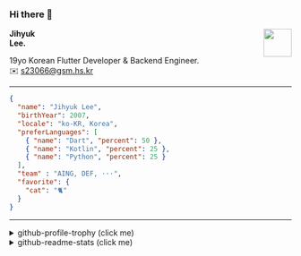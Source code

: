 ### Hi there 👋
<img src="https://github.githubassets.com/images/mona-loading-default.gif" width="50px" align="right">
</a>

**Jihyuk\
Lee.**

19yo Korean Flutter Developer & Backend Engineer.\
✉️ <s23066@gsm.hs.kr>

---

```json
{
  "name": "Jihyuk Lee",
  "birthYear": 2007,
  "locale": "ko-KR, Korea",
  "preferLanguages": [
    { "name": "Dart", "percent": 50 },
    { "name": "Kotlin", "percent": 25 },
    { "name": "Python", "percent": 25 }
  ],
  "team" : "AING, DEF, ···",
  "favorite": {
    "cat": "🐈"
  }
}
```
---
<details>
  <summary>github-profile-trophy (click me)</summary>
  
![](https://github-profile-trophy.vercel.app/?username=withJihyuk&row=1&column=8&theme=nord)
  
</details>
<details>
  <summary>github-readme-stats (click me)</summary>
  
<!--START_SECTION:waka-->
![Code Time](http://img.shields.io/badge/Code%20Time-735%20hrs%206%20mins-blue)

![Lines of code](https://img.shields.io/badge/%EC%A0%80%EB%8A%94%20%EC%97%AC%ED%83%9C%EA%B9%8C%EC%A7%80%20-679.9%20thousand%20%EC%A4%84%EC%9D%98%20%EC%BD%94%EB%93%9C%EB%A5%BC%20%EC%9E%91%EC%84%B1%ED%96%88%EC%96%B4%EC%9A%94.-blue)

**저는 아침형 인간이에요. 🐤** 

```text
🌞 아침                     626 commits         █████░░░░░░░░░░░░░░░░░░░░   18.82 % 
🌆 낮　                     1128 commits        ████████░░░░░░░░░░░░░░░░░   33.91 % 
🌃 저녁                     1241 commits        █████████░░░░░░░░░░░░░░░░   37.31 % 
🌙 밤　                     331 commits         ██░░░░░░░░░░░░░░░░░░░░░░░   09.95 % 
```


📊 **저는 이번주를 이렇게 시간을 보냈어요.** 

```text
🕑︎ Timezone: Asia/Seoul

💬 프로그래밍 언어들: 
TypeScript               6 hrs 20 mins       ███████████░░░░░░░░░░░░░░   45.81 % 
Dart                     3 hrs 12 mins       ██████░░░░░░░░░░░░░░░░░░░   23.20 % 
YAML                     1 hr 43 mins        ███░░░░░░░░░░░░░░░░░░░░░░   12.51 % 
MDX                      44 mins             █░░░░░░░░░░░░░░░░░░░░░░░░   05.40 % 
Go                       23 mins             █░░░░░░░░░░░░░░░░░░░░░░░░   02.86 % 

🔥 에디터들: 
VS Code                  13 hrs 50 mins      █████████████████████████   99.97 % 
IntelliJ IDEA            0 secs              ░░░░░░░░░░░░░░░░░░░░░░░░░   00.03 % 

💻 운영 체제들: 
Mac                      13 hrs 51 mins      █████████████████████████   100.00 % 
```


 Last Updated on 24/02/2025 18:49:34 UTC
<!--END_SECTION:waka-->

</details>

</div>

